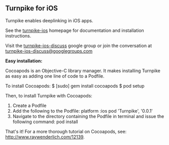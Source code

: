 ## Turnpike for iOS

Turnpike enables deeplinking in iOS apps.

See the [turnpike-ios](http://urxtech.github.io/turnpike-ios/) homepage for documentation and installation instructions.

Visit the [turnpike-ios-discuss](https://groups.google.com/forum/#!forum/turnpike-ios-discuss) google group or join the conversation at [turnpike-ios-discuss@googlegroups.com](mailto:turnpike-ios-discuss@googlegroups.com)



**Easy installation:**

Cocoapods is an Objective-C library manager. It makes installing Turnpike as easy as adding one line of code to a Podfile.

To install Cocoapods: 
$ [sudo] gem install cocoapods
$ pod setup

Then, to install Turnpike with Cocoapods:
1. Create a Podfile
2. Add the following to the Podfile:
platform :ios
pod 'Turnpike', '0.0.1'
3. Navigate to the directory containing the Podfile in terminal and issue the following command:
pod install

That's it! For a more thorough tutorial on Cocoapods, see: http://www.raywenderlich.com/12139.
